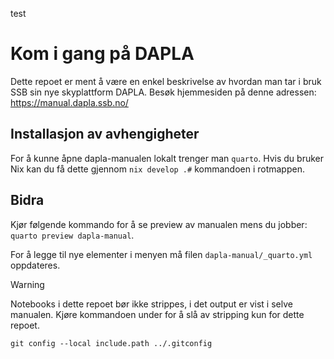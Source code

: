 test
# Kom i gang på DAPLA

Dette repoet er ment å være en enkel beskrivelse av hvordan man tar i bruk SSB sin nye skyplattform DAPLA. Besøk hjemmesiden på denne adressen: https://manual.dapla.ssb.no/

## Installasjon av avhengigheter

For å kunne åpne dapla-manualen lokalt trenger man `quarto`. Hvis du bruker Nix kan du få dette gjennom `nix develop .#` kommandoen i rotmappen.

## Bidra

Kjør følgende kommando for å se preview av manualen mens du jobber: `quarto preview dapla-manual`.

For å legge til nye elementer i menyen må filen `dapla-manual/_quarto.yml` oppdateres.

> [!WARNING]
> Notebooks i dette repoet bør ikke strippes, i det output er vist i selve manualen. Kjøre kommandoen under for å slå av stripping kun for dette repoet.

```shell
git config --local include.path ../.gitconfig
```
